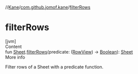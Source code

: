 //[Kane](../index.md)/[com.github.jomof.kane](index.md)/[filterRows](filter-rows.md)



# filterRows  
[jvm]  
Content  
fun [Sheet](../com.github.jomof.kane.impl.sheet/-sheet/index.md).[filterRows](filter-rows.md)(predicate: ([RowView](../com.github.jomof.kane.impl.sheet/-row-view/index.md)) -> [Boolean](https://kotlinlang.org/api/latest/jvm/stdlib/kotlin/-boolean/index.html)): [Sheet](../com.github.jomof.kane.impl.sheet/-sheet/index.md)  
More info  


Filter rows of a Sheet with a predicate function.

  



